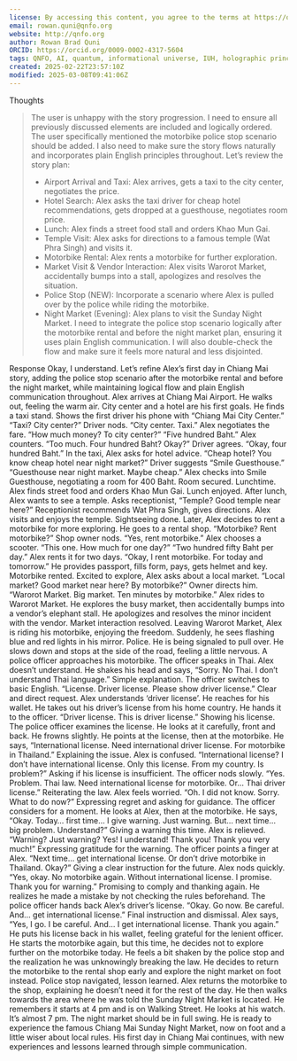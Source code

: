 ```yaml
---
license: By accessing this content, you agree to the terms at https://qnfo.org/LICENSE
email: rowan.quni@qnfo.org
website: http://qnfo.org
author: Rowan Brad Quni
ORCID: https://orcid.org/0009-0002-4317-5604
tags: QNFO, AI, quantum, informational universe, IUH, holographic principle
created: 2025-02-22T23:57:10Z
modified: 2025-03-08T09:41:06Z
---
```


Thoughts

> The user is unhappy with the story progression. I need to ensure all previously discussed elements are included and logically ordered. The user specifically mentioned the motorbike police stop scenario should be added. I also need to make sure the story flows naturally and incorporates plain English principles throughout.
> Let’s review the story plan:
>  - Airport Arrival and Taxi: Alex arrives, gets a taxi to the city center, negotiates the price.
>  - Hotel Search: Alex asks the taxi driver for cheap hotel recommendations, gets dropped at a guesthouse, negotiates room price.
>  - Lunch: Alex finds a street food stall and orders Khao Mun Gai.
>  - Temple Visit: Alex asks for directions to a famous temple (Wat Phra Singh) and visits it.
>  - Motorbike Rental: Alex rents a motorbike for further exploration.
>  - Market Visit & Vendor Interaction: Alex visits Warorot Market, accidentally bumps into a stall, apologizes and resolves the situation.
>  - Police Stop (NEW): Incorporate a scenario where Alex is pulled over by the police while riding the motorbike.
>  - Night Market (Evening): Alex plans to visit the Sunday Night Market.
> I need to integrate the police stop scenario logically after the motorbike rental and before the night market plan, ensuring it uses plain English communication. I will also double-check the flow and make sure it feels more natural and less disjointed.

Response
Okay, I understand. Let’s refine Alex’s first day in Chiang Mai story, adding the police stop scenario after the motorbike rental and before the night market, while maintaining logical flow and plain English communication throughout.
Alex arrives at Chiang Mai Airport. He walks out, feeling the warm air. City center and a hotel are his first goals.
He finds a taxi stand. Shows the first driver his phone with “Chiang Mai City Center.” “Taxi? City center?”
Driver nods. “City center. Taxi.”
Alex negotiates the fare. “How much money? To city center?”
“Five hundred Baht.”
Alex counters. “Too much. Four hundred Baht? Okay?”
Driver agrees. “Okay, four hundred Baht.”
In the taxi, Alex asks for hotel advice. “Cheap hotel? You know cheap hotel near night market?”
Driver suggests “Smile Guesthouse.” “Guesthouse near night market. Maybe cheap.”
Alex checks into Smile Guesthouse, negotiating a room for 400 Baht. Room secured.
Lunchtime. Alex finds street food and orders Khao Mun Gai. Lunch enjoyed.
After lunch, Alex wants to see a temple. Asks receptionist, “Temple? Good temple near here?”
Receptionist recommends Wat Phra Singh, gives directions. Alex visits and enjoys the temple. Sightseeing done.
Later, Alex decides to rent a motorbike for more exploring. He goes to a rental shop. “Motorbike? Rent motorbike?”
Shop owner nods. “Yes, rent motorbike.”
Alex chooses a scooter. “This one. How much for one day?”
“Two hundred fifty Baht per day.”
Alex rents it for two days. “Okay, I rent motorbike. For today and tomorrow.”
He provides passport, fills form, pays, gets helmet and key. Motorbike rented.
Excited to explore, Alex asks about a local market. “Local market? Good market near here? By motorbike?”
Owner directs him. “Warorot Market. Big market. Ten minutes by motorbike.”
Alex rides to Warorot Market. He explores the busy market, then accidentally bumps into a vendor’s elephant stall. He apologizes and resolves the minor incident with the vendor. Market interaction resolved.
Leaving Warorot Market, Alex is riding his motorbike, enjoying the freedom. Suddenly, he sees flashing blue and red lights in his mirror. Police. He is being signaled to pull over. He slows down and stops at the side of the road, feeling a little nervous.
A police officer approaches his motorbike. The officer speaks in Thai. Alex doesn’t understand. He shakes his head and says, “Sorry. No Thai. I don’t understand Thai language.” Simple explanation.
The officer switches to basic English. “License. Driver license. Please show driver license.” Clear and direct request.
Alex understands ‘driver license’. He reaches for his wallet. He takes out his driver’s license from his home country. He hands it to the officer. “Driver license. This is driver license.” Showing his license.
The police officer examines the license. He looks at it carefully, front and back. He frowns slightly. He points at the license, then at the motorbike. He says, “International license. Need international driver license. For motorbike in Thailand.” Explaining the issue.
Alex is confused. “International license? I don’t have international license. Only this license. From my country. Is problem?” Asking if his license is insufficient.
The officer nods slowly. “Yes. Problem. Thai law. Need international license for motorbike. Or… Thai driver license.” Reiterating the law.
Alex feels worried. “Oh. I did not know. Sorry. What to do now?” Expressing regret and asking for guidance.
The officer considers for a moment. He looks at Alex, then at the motorbike. He says, “Okay. Today… first time… I give warning. Just warning. But… next time… big problem. Understand?” Giving a warning this time.
Alex is relieved. “Warning? Just warning? Yes! I understand! Thank you! Thank you very much!” Expressing gratitude for the warning.
The officer points a finger at Alex. “Next time… get international license. Or don’t drive motorbike in Thailand. Okay?” Giving a clear instruction for the future.
Alex nods quickly. “Yes, okay. No motorbike again. Without international license. I promise. Thank you for warning.” Promising to comply and thanking again. He realizes he made a mistake by not checking the rules beforehand.
The police officer hands back Alex’s driver’s license. “Okay. Go now. Be careful. And… get international license.” Final instruction and dismissal.
Alex says, “Yes, I go. I be careful. And… I get international license. Thank you again.” He puts his license back in his wallet, feeling grateful for the lenient officer.
He starts the motorbike again, but this time, he decides not to explore further on the motorbike today. He feels a bit shaken by the police stop and the realization he was unknowingly breaking the law. He decides to return the motorbike to the rental shop early and explore the night market on foot instead. Police stop navigated, lesson learned.
Alex returns the motorbike to the shop, explaining he doesn’t need it for the rest of the day. He then walks towards the area where he was told the Sunday Night Market is located. He remembers it starts at 4 pm and is on Walking Street. He looks at his watch. It’s almost 7 pm. The night market should be in full swing. He is ready to experience the famous Chiang Mai Sunday Night Market, now on foot and a little wiser about local rules. His first day in Chiang Mai continues, with new experiences and lessons learned through simple communication.
